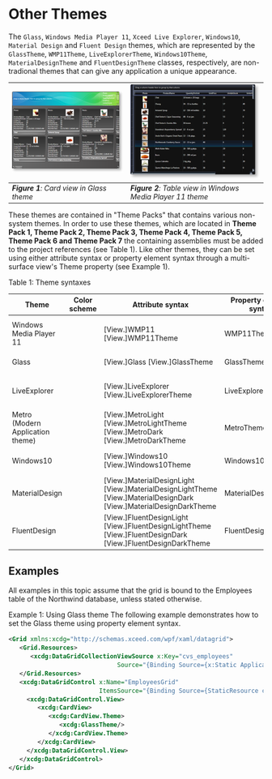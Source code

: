 # Other Themes

The `Glass`, `Windows Media Player 11`, `Xceed Live Explorer`, `Windows10`, `Material Design` and `Fluent Design` themes, which are represented by the `GlassTheme`, `WMP11Theme`, `LiveExplorerTheme`, `Windows10Theme`, `MaterialDesignTheme` and `FluentDesignTheme` classes, respectively, are non-tradional themes that can give any application a unique appearance.

|![Glass](/img/Glass_thumb.png)| ![WMP11](/img/WMP11_thumb.png)|
|------------------------------|-------------------------------|
|***Figure 1**: Card view in Glass theme*|***Figure 2**:  Table view in Windows Media Player 11 theme*|

These themes are contained in "Theme Packs" that contains various non-system themes. In order to use these themes, which are located in **Theme Pack 1, Theme Pack 2, Theme Pack 3, Theme Pack 4, Theme Pack 5, Theme Pack 6 and Theme Pack 7** the containing assemblies must be added to the project references (see Table 1). Like other themes, they can be set using either attribute syntax or property element syntax through a multi-surface view's Theme property (see Example 1).

Table 1: Theme syntaxes

|Theme|	Color scheme|	Attribute syntax|	Property element syntax|	Target views|	Assembly|
|-----|-------------|-----------------|------------------------|--------------|---------|
|Windows Media Player 11	|	|[View.]WMP11 [View.]WMP11Theme	|WMP11Theme	|TableflowView TableView CardView CompactCardView TreeGridflowView	|Xceed.Wpf.DataGrid.ThemePack.1|
|Glass||		[View.]Glass [View.]GlassTheme|	GlassTheme	|TableView CardView CompactCardView	|Xceed.Wpf.DataGrid.ThemePack.2|
|LiveExplorer||[View.]LiveExplorer [View.]LiveExplorerTheme|	LiveExplorerTheme	|TableflowView TableView CardView CompactCardView TreeGridflowView	|Xceed.Wpf.DataGrid.ThemePack.3|
|Metro (Modern Application theme)	|	|[View.]MetroLight [View.]MetroLightTheme [View.]MetroDark [View.]MetroDarkTheme |MetroTheme	|TableflowView TableView	|Xceed.Wpf.DataGrid.ThemePack.4|
|Windows10||		[View.]Windows10 [View.]Windows10Theme| Windows10Theme|	TableflowView TableView TreeGridflowView|	Xceed.Wpf.DataGrid.ThemePack.5|
|MaterialDesign		||[View.]MaterialDesignLight [View.]MaterialDesignLightTheme [View.]MaterialDesignDark [View.]MaterialDesignDarkTheme|	MaterialDesignTheme	|TableflowViewTableView CardView CompactCardView TreeGridflowView	|Xceed.Wpf.DataGrid.ThemePack.6|
FluentDesign		||[View.]FluentDesignLight [View.]FluentDesignLightTheme [View.]FluentDesignDark [View.]FluentDesignDarkTheme	|FluentDesignTheme|	TableflowView TableView TreeGridflowView	|Xceed.Wpf.DataGrid.ThemePack.7|

## Examples
All examples in this topic assume that the grid is bound to the Employees table of the Northwind database, unless stated otherwise.

Example 1: Using Glass theme
The following example demonstrates how to set the Glass theme using property element syntax.

```xml
<Grid xmlns:xcdg="http://schemas.xceed.com/wpf/xaml/datagrid">
   <Grid.Resources>
      <xcdg:DataGridCollectionViewSource x:Key="cvs_employees"
                              Source="{Binding Source={x:Static Application.Current}, Path=EmployeesTable}"/>
   </Grid.Resources>
   <xcdg:DataGridControl x:Name="EmployeesGrid"
                         ItemsSource="{Binding Source={StaticResource cvs_employees}}">
     <xcdg:DataGridControl.View>
        <xcdg:CardView>
           <xcdg:CardView.Theme>
              <xcdg:GlassTheme/>
           </xcdg:CardView.Theme>
        </xcdg:CardView>
     </xcdg:DataGridControl.View> 
   </xcdg:DataGridControl>
</Grid>
```